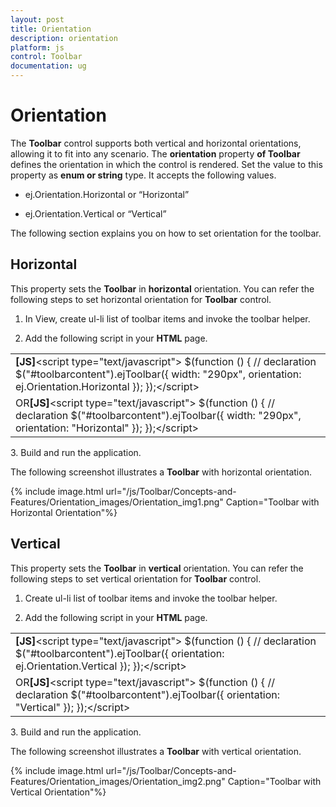 ```yaml
---
layout: post
title: Orientation
description: orientation
platform: js
control: Toolbar
documentation: ug
---
```


# Orientation

The **Toolbar** control supports both vertical and horizontal orientations, allowing it to fit into any scenario. The **orientation** property **of Toolbar** defines the orientation in which the control is rendered. Set the value to this property as **enum or string** type. It accepts the following values.

* ej.Orientation.Horizontal or “Horizontal”

* ej.Orientation.Vertical  or “Vertical”

The following section explains you on how to set orientation for the toolbar.

## Horizontal

This property sets the **Toolbar** in **horizontal** orientation. You can refer the following steps to set horizontal orientation for **Toolbar** control.

1. In View, create ul-li list of toolbar items and invoke the toolbar helper.

2. Add the following script in your **HTML** page.



<table>
<tr>
<td>
<b>[JS]</b>&lt;script type="text/javascript"&gt;    $(function () {        // declaration        $("#toolbarcontent").ejToolbar({ width: "290px", orientation: ej.Orientation.Horizontal });    });&lt;/script&gt;</td></tr>
<tr>
<td>
OR<b>[JS]</b>&lt;script type="text/javascript"&gt;    $(function () {        // declaration                    $("#toolbarcontent").ejToolbar({ width: "290px", orientation: "Horizontal" });    });&lt;/script&gt;</td></tr>
</table>
3. Build and run the application.

The following screenshot illustrates a **Toolbar** with horizontal orientation.

{% include image.html url="/js/Toolbar/Concepts-and-Features/Orientation_images/Orientation_img1.png" Caption="Toolbar with Horizontal Orientation"%}

## Vertical

This property sets the **Toolbar** in **vertical** orientation. You can refer the following steps to set vertical orientation for **Toolbar** control.

1. Create ul-li list of toolbar items and invoke the toolbar helper.

2. Add the following script in your **HTML** page.



<table>
<tr>
<td>
<b>[JS]</b>&lt;script type="text/javascript"&gt;    $(function () {        // declaration        $("#toolbarcontent").ejToolbar({ orientation: ej.Orientation.Vertical });    });&lt;/script&gt;</td></tr>
<tr>
<td>
OR<b>[JS]</b>&lt;script type="text/javascript"&gt;    $(function () {        // declaration        $("#toolbarcontent").ejToolbar({ orientation: "Vertical" });    });&lt;/script&gt;</td></tr>
</table>
3. Build and run the application.

The following screenshot illustrates a **Toolbar** with vertical orientation.

{% include image.html url="/js/Toolbar/Concepts-and-Features/Orientation_images/Orientation_img2.png" Caption="Toolbar with Vertical Orientation"%}

